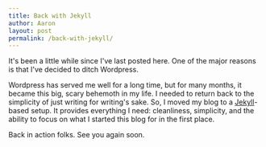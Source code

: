 ```yaml
---
title: Back with Jekyll
author: Aaron
layout: post
permalink: /back-with-jekyll/
---
```

It's been a little while since I've last posted here. One of the major reasons is that I've decided to ditch Wordpress.

Wordpress has served me well for a long time, but for many months, it became this big, scary behemoth in my life. I needed to return back to the simplicity of just writing for writing's sake. So, I moved my blog to a [Jekyll](https://jekyllrb.com/)-based setup. It provides everything I need: cleanliness, simplicity, and the ability to focus on what I started this blog for in the first place.

Back in action folks. See you again soon.
